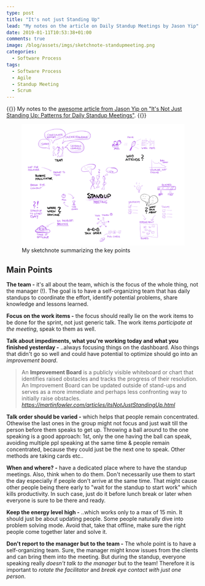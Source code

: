 ```yaml
---
type: post
title: "It's not just Standing Up"
lead: "My notes on the article on Daily Standup Meetings by Jason Yip"
date: 2019-01-11T10:53:38+01:00
comments: true
image: /blog/assets/imgs/sketchnote-standupmeeting.png
categories:
  - Software Process
tags:
  - Software Process
  - Agile
  - Standup Meeting
  - Scrum
---
```


{{<intro>}}
  My notes to the [awesome article from Jason Yip on "It's Not Just Standing Up: Patterns for Daily Standup Meetings"](https://martinfowler.com/articles/itsNotJustStandingUp.html).
{{</intro>}}

<figure class="image--full">
  <a href="/blog/assets/imgs/sketchnote-standupmeeting.png" class="image--zoom">
    <img src="/blog/assets/imgs/sketchnote-standupmeeting.png" />
  </a>
  <figcaption>My sketchnote summarizing the key points</figcaption>
</figure>

## Main Points

**The team -** it's all about the team, which is the focus of the whole thing, not the manager (!). The goal is to have a self-organizing team that has daily standups to coordinate the effort, identify potential problems, share knowledge and lessons learned.

**Focus on the work items -** the focus should really lie on the work items to be done for the sprint, not just generic talk. The work items _participate at the meeting_, speak to them as well.

**Talk about impediments, what you're working today and what you finished yesterday -** ..always focusing things on the dashboard. Also things that didn't go so well and could have potential to optimize should go into an _improvement board_.

> An **Improvement Board** is a publicly visible whiteboard or chart that identifies raised obstacles and tracks the progress of their resolution. An Improvement Board can be updated outside of stand-ups and serves as a more immediate and perhaps less confronting way to initially raise obstacles. <cite><a href="https://martinfowler.com/articles/itsNotJustStandingUp.html">https://martinfowler.com/articles/itsNotJustStandingUp.html</a></cite>

**Talk order should be varied -** which helps that people remain concentrated. Othewise the last ones in the group might not focus and just wait till the person before them speaks to get up. Throwing a ball around to the one speaking is a good approach: 1st, only the one having the ball can speak, avoiding multiple ppl speaking at the same time & people remain concentrated, because they could just be the next one to speak. Other methods are taking cards etc..

**When and where? -** have a dedicated place where to have the standup meetings. Also, think when to do them. Don't necessarily use them to start the day especially if people don't arrive at the same time. That might cause other people being there early to "wait for the standup to start work" which kills productivity. In such case, just do it before lunch break or later when everyone is sure to be there and ready.

**Keep the energy level high -** ..which works only to a max of 15 min. It should just be about updating people. Some people naturally dive into problem solving mode. Avoid that, take that offline, make sure the right people come together later and solve it.

**Don't report to the manager but to the team -** The whole point is to have a self-organizing team. Sure, the manager might know issues from the clients and can bring them into the meeting. But during the standup, everyone speaking really _doesn't talk to the manager_ but to the team! Therefore it is important to _rotate the facilitator_ and _break eye contact with just one person_.




